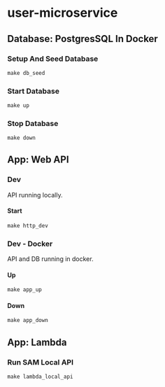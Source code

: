 # user-microservice

## Database: PostgresSQL In Docker

### Setup And Seed Database
```cmd
make db_seed
```

### Start Database
```cmd
make up
```

### Stop Database
```cmd
make down
```

## App: Web API

### Dev
API running locally.
#### Start
```cmd
make http_dev
```

### Dev - Docker
API and DB running in docker.

#### Up
```cmd
make app_up
```

#### Down
```cmd
make app_down
```

## App: Lambda

### Run SAM Local API
```cmd  
make lambda_local_api
```